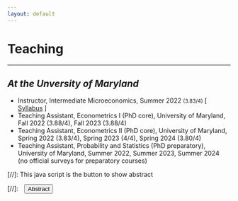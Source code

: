 ```yaml
---
layout: default
---
```


# Teaching
-------------------------------------------
## _At the Unversity of Maryland_
- Instructor, Intermediate Microeconomics, Summer 2022 <small>(3.83/4)</small> [ [Syllabus](/assets/pdfs/ECON306_Summer1_2023_Syllabus.pdf) ] <br>
- Teaching Assistant, Econometrics I (PhD core), University of Maryland, Fall 2022 (3.88/4), Fall 2023 (3.88/4) <br>
- Teaching Assistant, Econometrics II (PhD core), University of Maryland, Spring 2022 (3.83/4), Spring 2023 (4/4), Spring 2024 (3.80/4) <br>
- Teaching Assistant, Probability and Statistics (PhD preparatory), University of Maryland, Summer 2022, Summer 2023, Summer 2024 (no official surveys for preparatory courses) <br>

[//]: This java script is the button to show abstract
<script>
 function visib(id) {
  var x = document.getElementById(id);
  if (x.style.display === "block") {
    x.style.display = "none";
  } else {
    x.style.display = "block";
  }
}
</script>

[//]:&emsp;<button onclick="visib('polariz')" class="btn btn--inverse btn--small">Abstract</button>

